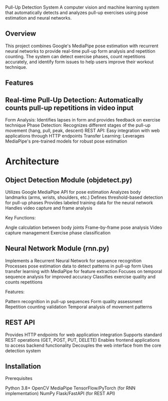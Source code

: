 Pull-Up Detection System
A computer vision and machine learning system that automatically detects and analyzes pull-up exercises using pose estimation and neural networks.
## Overview
This project combines Google's MediaPipe pose estimation with recurrent neural networks to provide real-time pull-up form analysis and repetition counting. The system can detect exercise phases, count repetitions accurately, and identify form issues to help users improve their workout technique.
## Features

## Real-time Pull-Up Detection: Automatically counts pull-up repetitions in video input
Form Analysis: Identifies lapses in form and provides feedback on exercise technique
Phase Detection: Recognizes different stages of the pull-up movement (hang, pull, peak, descent)
REST API: Easy integration with web applications through HTTP endpoints
Transfer Learning: Leverages MediaPipe's pre-trained models for robust pose estimation

# Architecture
## Object Detection Module (objdetect.py)

Utilizes Google MediaPipe API for pose estimation
Analyzes body landmarks (arms, wrists, shoulders, etc.)
Defines threshold-based detection for pull-up phases
Provides labeled training data for the neural network
Handles video capture and frame analysis

Key Functions:

Angle calculation between body joints
Frame-by-frame pose analysis
Video capture management
Exercise phase classification

## Neural Network Module (rnn.py)

Implements a Recurrent Neural Network for sequence recognition
Processes pose estimation data to detect patterns in pull-up form
Uses transfer learning with MediaPipe for feature extraction
Focuses on temporal sequence analysis for improved accuracy
Classifies exercise quality and counts repetitions

Features:

Pattern recognition in pull-up sequences
Form quality assessment
Repetition counting validation
Temporal analysis of movement patterns

## REST API

Provides HTTP endpoints for web application integration
Supports standard REST operations (GET, POST, PUT, DELETE)
Enables frontend applications to access backend functionality
Decouples the web interface from the core detection system

## Installation
Prerequisites

Python 3.8+
OpenCV
MediaPipe
TensorFlow/PyTorch (for RNN implementation)
NumPy
Flask/FastAPI (for REST API)
